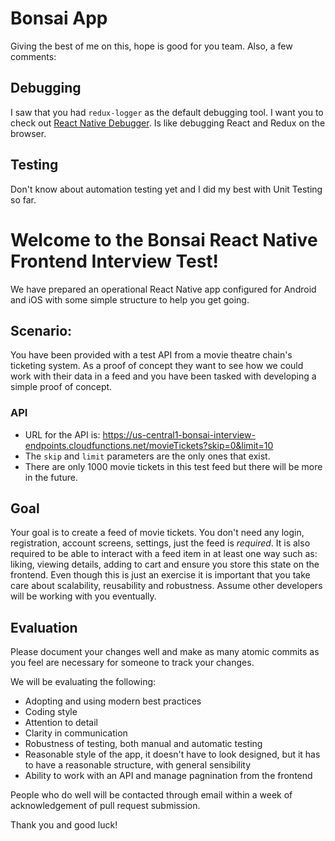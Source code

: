 # Bonsai App

Giving the best of me on this, hope is good for you team. Also, a few comments:

## Debugging

I saw that you had `redux-logger` as the default debugging tool. I want you to check out
[React Native Debugger](https://github.com/jhen0409/react-native-debugger). Is like debugging React and Redux on the
browser.

## Testing

Don't know about automation testing yet and I did my best with Unit Testing so far.

# Welcome to the Bonsai React Native Frontend Interview Test!

We have prepared an operational React Native app configured for Android and iOS with some simple structure to help you
get going.

## Scenario:

You have been provided with a test API from a movie theatre chain's ticketing system. As a proof of concept they want to
see how we could work with their data in a feed and you have been tasked with developing a simple proof of concept.

### API

* URL for the API is: https://us-central1-bonsai-interview-endpoints.cloudfunctions.net/movieTickets?skip=0&limit=10
* The `skip` and `limit` parameters are the only ones that exist.
* There are only 1000 movie tickets in this test feed but there will be more in the future.

## Goal

Your goal is to create a feed of movie tickets. You don't need any login, registration, account screens, settings, just
the feed is _required_. It is also required to be able to interact with a feed item in at least one way such as: liking,
viewing details, adding to cart and ensure you store this state on the frontend. Even though this is just an exercise it
is important that you take care about scalability, reusability and robustness. Assume other developers will be working
with you eventually.

## Evaluation

Please document your changes well and make as many atomic commits as you feel are necessary for someone to track your
changes.

We will be evaluating the following:

* Adopting and using modern best practices
* Coding style
* Attention to detail
* Clarity in communication
* Robustness of testing, both manual and automatic testing
* Reasonable style of the app, it doesn't have to look designed, but it has to have a reasonable structure, with general
  sensibility
* Ability to work with an API and manage pagnination from the frontend

People who do well will be contacted through email within a week of acknowledgement of pull request submission.

Thank you and good luck!
